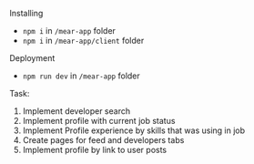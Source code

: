 Installing
  - `npm i` in `/mear-app` folder
  - `npm i` in `/mear-app/client` folder
 
Deployment
 - `npm run dev` in `/mear-app` folder
 
Task:
1. Implement developer search
2. Implement profile with current job status
3. Implement Profile experience by skills that was using in job
4. Create pages for feed and developers tabs
5. Implement profile by link to user posts